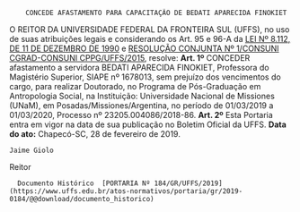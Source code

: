        CONCEDE AFASTAMENTO PARA CAPACITAÇÃO DE BEDATI APARECIDA FINOKIET  

 O REITOR DA UNIVERSIDADE FEDERAL DA FRONTEIRA SUL (UFFS), no uso de suas atribuições legais e considerando os Art. 95 e 96-A da [LEI Nº 8.112, DE 11 DE DEZEMBRO DE 1990](http://www.planalto.gov.br/ccivil_03/Leis/L8112cons.htm) e [RESOLUÇÃO CONJUNTA Nº 1/CONSUNI CGRAD-CONSUNI CPPG/UFFS/2015](https://www.uffs.edu.br/atos-normativos/resolucao/consunicgrad-consunicppg/2015-0001), resolve:   **Art. 1º**  CONCEDER afastamento a servidora BEDATI APARECIDA FINOKIET, Professora do Magistério Superior, SIAPE nº 1678013, sem prejuízo dos vencimentos do cargo, para realizar Doutorado, no Programa de Pós-Graduação em Antropologia Social, na Instituição: Universidade Nacional de Missiones (UNaM), em Posadas/Missiones/Argentina, no período de 01/03/2019 a 01/03/2020, Processo nº 23205.004086/2018-86.   **Art. 2º**  Esta Portaria entra em vigor na data de sua publicação no Boletim Oficial da UFFS.      **Data do ato:** Chapecó-SC, 28 de fevereiro de 2019.   
 

    Jaime Giolo   
 Reitor 

      Documento Histórico  [PORTARIA Nº 184/GR/UFFS/2019](https://www.uffs.edu.br/atos-normativos/portaria/gr/2019-0184/@@download/documento_historico)     
      